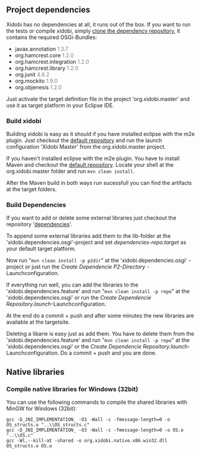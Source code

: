 ## Project dependencies ##

Xidobi has no dependencies at all, it runs out of the box. If you want to run the tests or compile xidobi, simply [clone the dependency repository](https://code.google.com/p/xidobi/source/checkout?repo=dependencies), it contains the required OSGi-Bundles:

  * javax.annotation <font color='gray'>1.3.7</font>
  * org.hamcrest.core <font color='gray'>1.2.0</font>
  * org.hamcrest.integration <font color='gray'>1.2.0</font>
  * org.hamcrest.library <font color='gray'>1.2.0</font>
  * org.junit <font color='gray'>4.8.2</font>
  * org.mockito <font color='gray'>1.9.0</font>
  * org.objenesis <font color='gray'>1.2.0</font>

Just activate the target definition file in the project 'org.xidobi.master' and use it as target platform in your Eclipse IDE.

### Build xidobi ###
Building xidobi is easy as it should if you have installed eclipse with the m2e plugin. Just checkout the [default repository](https://code.google.com/p/xidobi/source/checkout) and run the launch configuration 'Xidobi Master' from the org.xidobi.master project.

If you haven't installed eclipse with the m2e plugin. You have to install Maven and checkout the [default repository](https://code.google.com/p/xidobi/source/checkout). Locate your shell at the org.xidobi.master folder and run  `mvn clean install`.

After the Maven build in both ways run sucessfull you can find the artifacts at the target folders.

### Build Dependencies ###
If you want to add or delete some external libraries just checkout the repository '[dependencies](https://code.google.com/p/xidobi/source/checkout?repo=dependencies)'.

To append some external libraries add them to the lib-folder at the 'xidobi.dependencies.osgi'-project and set _dependencies-repo.target_ as your default target platform.

Now run
"`mvn clean install -p p2dir`"
at the 'xidobi.dependencies.osgi' -project or just run the _Create Dependencie P2-Directory_ - Launchconfiguration.

If everything run well, you can add the libraries to the 'xidobi.dependencies.feature' and run
"`mvn clean install -p repo`" at the 'xidobi.dependencies.osgi'
or run the _Create Dependencie Repository.launch_-Launchconfiguration.

At the end do a commit + push and after some minutes the new libraries are available at the targetsite.

Deleting a libarie is easy just as add them. You have to delete them from the 'xidobi.dependencies.feature' and run
"`mvn clean install -p repo`" at the 'xidobi.dependencies.osgi'
or the _Create Dependencie Repository.launch_-Launchconfiguration. Do a commit + push and you are done.
## Native libraries ##

### Compile native libraries for Windows (32bit) ###

You can use the following commands to compile the shared libraries with MinGW for Windows (32bit):

```
gcc -D_JNI_IMPLEMENTATION_ -O3 -Wall -c -fmessage-length=0 -o OS_structs.o "..\\OS_structs.c" 
gcc -D_JNI_IMPLEMENTATION_ -O3 -Wall -c -fmessage-length=0 -o OS.o "..\\OS.c" 
gcc -Wl,--kill-at -shared -o org.xidobi.native.x86.win32.dll OS_structs.o OS.o 
```